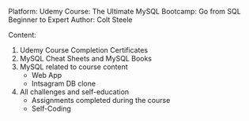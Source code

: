 Platform: Udemy
Course: The Ultimate MySQL Bootcamp: Go from SQL Beginner to Expert
Author: Colt Steele

Content:
1. Udemy Course Completion Certificates
2. MySQL Cheat Sheets and MySQL Books
3. MySQL related to course content
	- Web App
	- Intsagram DB clone
4. All challenges and self-education
	- Assignments completed during the course
	- Self-Coding

